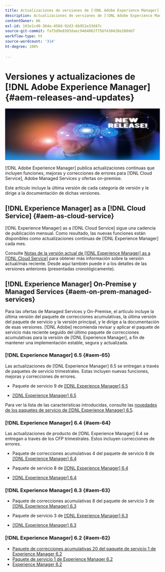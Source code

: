 ```yaml
---
title: Actualizaciones de versiones de [!DNL Adobe Experience Manager]
description: Actualizaciones de versiones de [!DNL Adobe Experience Manager]
contentOwner: AK
exl-id: 103e1c40-364e-450d-92d3-6b952e33d47c
source-git-commit: faf5d9e8303daec9484062f756f430428e280dd7
workflow-type: ht
source-wordcount: '314'
ht-degree: 100%

---
```


# Versiones y actualizaciones de [!DNL Adobe Experience Manager] {#aem-releases-and-updates}

![[!DNL Experience Manager]Nuevas versiones](assets/new-aem-releases1.jpeg)

[!DNL Adobe Experience Manager] publica actualizaciones continuas que incluyen funciones, mejoras y correcciones de errores para [!DNL Cloud Service], Adobe Managed Services y ofertas on-premise.

Este artículo incluye la última versión de cada categoría de versión y le dirige a la documentación de dichas versiones.

## [!DNL Experience Manager] as a [!DNL Cloud Service] {#aem-as-cloud-service}

[!DNL Experience Manager] as a [!DNL Cloud Service] sigue una cadencia de publicación mensual. Como resultado, las nuevas funciones están disponibles como actualizaciones continuas de [!DNL Experience Manager] cada mes.

Consulte [Notas de la versión actual de [!DNL Experience Manager] as a [!DNL Cloud Service]](https://experienceleague.adobe.com/docs/experience-manager-cloud-service/release-notes/release-notes/release-notes-current.html?lang=es) para obtener más información sobre la versión actual/más reciente. Desde aquí también puede ir a los detalles de las versiones anteriores (presentadas cronológicamente).

## [!DNL Experience Manager] On-Premise y Managed Services {#aem-on-prem-managed-services}

Para las ofertas de Managed Services y On-Premise, el artículo incluye la última versión del paquete de correcciones acumulativas, la última versión del paquete de servicio y la versión principal, y le dirige a la documentación de esas versiones. [!DNL Adobe] recomienda revisar y aplicar el paquete de servicio más reciente seguido del último paquete de correcciones acumulativas para la versión de [!DNL Experience Manager], a fin de mantener una implementación estable, segura y actualizada.

### [!DNL Experience Manager] 6.5 {#aem-65}

Las actualizaciones de [!DNL Experience Manager] 6.5 se entregan a través de paquetes de servicio trimestrales. Estas incluyen nuevas funciones, mejoras y correcciones de errores.

* Paquete de servicio 9 de [[!DNL Experience Manager]  6.5](https://experienceleague.adobe.com/docs/experience-manager-65/release-notes/service-pack/sp-release-notes.html?lang=es)

* [[!DNL Experience Manager] 6.5](https://experienceleague.adobe.com/docs/experience-manager-65/release-notes/release-notes.html?lang=es)

Para ver la lista de las características introducidas, consulte las [novedades de los paquetes de servicio de [!DNL Experience Manager] 6.5](https://experienceleague.adobe.com/docs/experience-manager-65/release-notes/service-pack/new-features-latest-service-pack.html?lang=es#service-pack).

### [!DNL Experience Manager] 6.4 {#aem-64}

Las actualizaciones de producto de [!DNL Experience Manager] 6.4 se entregan a través de los CFP trimestrales. Estos incluyen correcciones de errores.

* Paquete de correcciones acumulativas 4 del paquete de servicio 8 de [[!DNL Experience Manager] 6.4](https://experienceleague.adobe.com/docs/experience-manager-64/release-notes/cfp-release-notes.html?lang=es)

* Paquete de servicio 8 de [[!DNL Experience Manager]  6.4](https://experienceleague.adobe.com/docs/experience-manager-64/release-notes/sp-release-notes.html?lang=es)

* [[!DNL Experience Manager] 6.4](https://experienceleague.adobe.com/docs/experience-manager-64/release-notes/release-notes.html?lang=es)

### [!DNL Experience Manager] 6.3 {#aem-63}

* Paquete de correcciones acumulativas 8 del paquete de servicio 3 de [[!DNL Experience Manager] 6.3](https://experienceleague.adobe.com/docs/experience-manager-release-information/aem-release-updates/previous-updates/release-notes-aem-6-3-cumulative-fix-pack.html?lang=es#previous-updates)

* Paquete de servicio 3 de [[!DNL Experience Manager]  6.3](https://helpx.adobe.com/es/experience-manager/6-3/release-notes/sp3-release-notes.html)

* [[!DNL Experience Manager] 6.3](https://helpx.adobe.com/experience-manager/6-3/release-notes.html)

### [!DNL Experience Manager] 6.2 {#aem-62}

<!-- TBD: This content will soon be archived and new links can move to aem-previous-versions.md article. See status in UGP-1894.
-->

* [Paquete de correcciones acumulativas 20 del paquete de servicio 1 de Experience Manager 6.2](https://experienceleague.adobe.com/docs/experience-manager-release-information/aem-release-updates/previous-updates/release-notes-aem-6-2-cumulative-fix-pack.html?lang=es)
* [Paquete de servicio 1 de Experience Manager 6.2](https://helpx.adobe.com/es/experience-manager/6-2/release-notes/sp1.html)
* [Experience Manager 6.2](https://helpx.adobe.com/es/experience-manager/6-2/release-notes.html)
